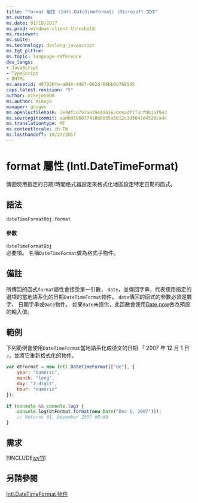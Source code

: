 ```yaml
---
title: "format 屬性 (Intl.DateTimeFormat) |Microsoft 文件"
ms.custom: 
ms.date: 01/18/2017
ms.prod: windows-client-threshold
ms.reviewer: 
ms.suite: 
ms.technology: devlang-javascript
ms.tgt_pltfrm: 
ms.topic: language-reference
dev_langs:
- JavaScript
- TypeScript
- DHTML
ms.assetid: 487930fe-a948-446f-902d-06bb0d7685d5
caps.latest.revision: "5"
author: mikejo5000
ms.author: mikejo
manager: ghogen
ms.openlocfilehash: 2e94fcd797a63944d0162dceadf773cf9b15f943
ms.sourcegitcommit: aadb9588877418b8b55a5612c1d3842d4520ca4c
ms.translationtype: MT
ms.contentlocale: zh-TW
ms.lasthandoff: 10/27/2017
---
```

# <a name="format-property-intldatetimeformat"></a>format 屬性 (Intl.DateTimeFormat)
傳回使用指定的日期/時間格式器設定來格式化地區設定特定日期的函式。  
  
## <a name="syntax"></a>語法  
  
```  
dateTimeFormatObj.format  
```  
  
#### <a name="parameters"></a>參數  
 `dateTimeFormatObj`  
 必要項。 名稱`DateTimeFormat`做為格式子物件。  
  
## <a name="remarks"></a>備註  
 所傳回的函式`format`屬性會接受單一引數， `date`，並傳回字串，代表使用指定的選項的當地語系化的日期`DateTimeFormat`物件。 `date`傳回的函式的參數必須是數字、 日期字串或`Date`物件。 如果`date`未提供，此函數會使用[Date.now](../../javascript/reference/date-now-function-javascript.md)做為預設的輸入值。  
  
## <a name="example"></a>範例  
 下列範例會使用`DateTimeFormat`當地語系化成德文的日期 「 2007 年 12 月 1 日 」，並將它重新格式化的物件。  
  
```JavaScript  
var dtFormat = new Intl.DateTimeFormat(["de"], {  
    year: "numeric",  
    month: "long",  
    day: "2-digit",  
    hour: "numeric"  
});  
  
if (console && console.log) {  
    console.log(dtFormat.format(new Date("Dec 1, 2007")));  
    // Returns 01. Dezember 2007 00:00  
}  
```  
  
## <a name="requirements"></a>需求  
 [!INCLUDE[jsv11](../../javascript/reference/includes/jsv11-md.md)]  
  
## <a name="see-also"></a>另請參閱  
 [Intl.DateTimeFormat 物件](../../javascript/reference/intl-datetimeformat-object-javascript.md)